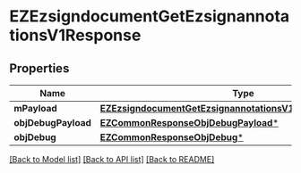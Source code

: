 # EZEzsigndocumentGetEzsignannotationsV1Response

## Properties
Name | Type | Description | Notes
------------ | ------------- | ------------- | -------------
**mPayload** | [**EZEzsigndocumentGetEzsignannotationsV1ResponseMPayload***](EZEzsigndocumentGetEzsignannotationsV1ResponseMPayload.md) |  | 
**objDebugPayload** | [**EZCommonResponseObjDebugPayload***](EZCommonResponseObjDebugPayload.md) |  | [optional] 
**objDebug** | [**EZCommonResponseObjDebug***](EZCommonResponseObjDebug.md) |  | [optional] 

[[Back to Model list]](../README.md#documentation-for-models) [[Back to API list]](../README.md#documentation-for-api-endpoints) [[Back to README]](../README.md)


